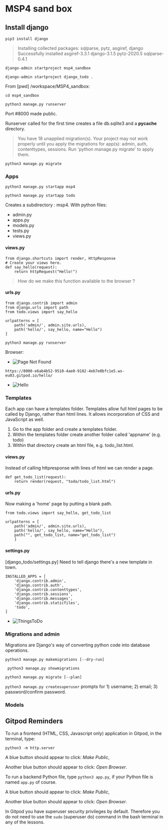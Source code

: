 # MSP4 sand box

## Install django
```pip3 install django```

> Installing collected packages: sqlparse, pytz, asgiref, django
> Successfully installed asgiref-3.3.1 django-3.1.5 pytz-2020.5 sqlparse-0.4.1

```django-admin startproject msp4_sandbox```

```django-admin startproject django_todo . ```

From [pwd] /workspace/MSP4_sandbox:

```cd msp4_sandbox```

 
```python3 manage.py runserver```

Port #8000 made public.

Runserver called for the first time creates a file db.sqlite3 and a __pycache__ directory.

>You have 18 unapplied migration(s). Your project may not work properly until you apply the migrations for app(s): admin, auth, contenttypes, sessions.
>Run 'python manage.py migrate' to apply them.

```python3 manage.py migrate```

### Apps

```python3 manage.py startapp msp4```

```python3 manage.py startapp todo```


Creates a subdirectory : msp4.
With python files:
- admin.py
- apps.py
- models.py
- tests.py
- views.py

#### views.py
``` 
from django.shortcuts import render, HttpResponse
# Create your views here.
def say_hello(request):
    return httpRequest("Hello!")
```

> How do we make this function available to the browser ? 

#### urls.py

```
from django.contrib import admin
from django.urls import path
from todo.views import say_hello

urlpatterns = [
    path('admin/', admin.site.urls),
    path('hello/', say_hello, name="Hello")
]
```

``` python3 manage.py runserver ```

Browser:

- ![Page Not Found](/msp4_sandbox/static/docs/PNF_404.jpg)


``` https://8000-e6ab4b52-9510-4ae0-9182-4eb7e0bfc1e5.ws-eu03.gitpod.io/hello/ ```

- ![Hello](/msp4_sandbox/static/docs/Hello.jpg)



### Templates

Each app can have a templates folder.
Templates allow full html pages to be called by Django, rather than html lines.
It allows incorporation of CSS and JavaScript as well.

1. Go to the app folder and create a templates folder.
2. Within the templates folder create another folder called 'appname' (e.g. todo)
3. Within that directory create an html file, e.g. todo_list.html.

#### views.py

Instead of calling httpresponse with lines of html we can render a page.
```
def get_todo_list(request):
    return render(request, "todo/todo_list.html")
```    

#### urls.py

Now making a 'home' page by putting a blank path.

```from todo.views import say_hello, get_todo_list```


```
urlpatterns = [
    path('admin/', admin.site.urls),
    path('hello/', say_hello, name="Hello"),
    path("", get_todo_list, name="get_todo_list")
    ]
```


#### settings.py
[django_todo/settings.py]
Need to tell django there's a new template in town.

``` 
INSTALLED_APPS = [
    'django.contrib.admin',
    'django.contrib.auth',
    'django.contrib.contenttypes',
    'django.contrib.sessions',
    'django.contrib.messages',
    'django.contrib.staticfiles',
    'todo',
]
```


- ![ThingsToDo](/msp4_sandbox/static/docs/ThingsINeedTodo.jpg)

### Migrations and admin

Migrations are Django's way of converting python code into database operations.

``` python3 manage.py makemigrations [--dry-run] ```

``` python3 manage.py showmigrations```

``` python3 manage.py migrate [--plan] ```

``` python3 manage.py createsuperuser ``` prompts for 1) username; 2) email; 3) password/confirm password.

### Models




## Gitpod Reminders

To run a frontend (HTML, CSS, Javascript only) application in Gitpod, in the terminal, type:

`python3 -m http.server`

A blue button should appear to click: *Make Public*,

Another blue button should appear to click: *Open Browser*.

To run a backend Python file, type `python3 app.py`, if your Python file is named `app.py` of course.

A blue button should appear to click: *Make Public*,

Another blue button should appear to click: *Open Browser*.

In Gitpod you have superuser security privileges by default. Therefore you do not need to use the `sudo` (superuser do) command in the bash terminal in any of the lessons.
